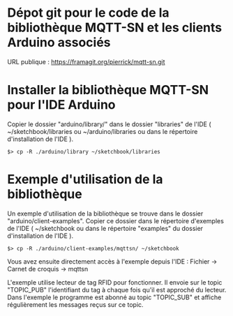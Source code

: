 Dépot git pour le code de la bibliothèque MQTT-SN et les clients Arduino associés
=====================

URL publique : https://framagit.org/pierrick/mqtt-sn.git


# Installer la bibliothèque MQTT-SN pour l'IDE Arduino

Copier le dossier "arduino/library/" dans le dossier "libraries" de l'IDE ( ~/sketchbook/libraries ou ~/arduino/libraries ou dans le répertoire d'installation de l'IDE ).

	$> cp -R ./arduino/library ~/sketchbook/libraries

# Exemple d'utilisation de la bibliothèque

Un exemple d'utilisation de la bibliothèque se trouve dans le dossier "arduino/client-examples".
Copier ce dossier dans le répertoire d'exemples de l'IDE ( ~/sketchbook ou dans le répertoire "examples" du dossier d'installation de l'IDE ).

	$> cp -R ./arduino/client-examples/mqttsn/ ~/sketchbook

Vous avez ensuite directement accès à l'exemple depuis l'IDE : Fichier -> Carnet de croquis -> mqttsn

L'exemple utilise lecteur de tag RFID pour fonctionner. Il envoie sur le topic "TOPIC_PUB" l'identifiant du tag à chaque fois qu'il est approché du lecteur.
Dans l'exemple le programme est abonné au topic "TOPIC_SUB" et affiche régulièrement les messages reçus sur ce topic.
